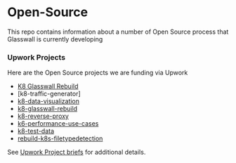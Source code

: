 # Open-Source

This repo contains information about a number of Open Source process that Glasswall is currently developing

### Upwork Projects

Here are the Open Source projects we are funding via Upwork

- [K8 Glasswall Rebuild](upwork/project-k8-glasswall-rebuild)
- [k8-traffic-generator]
- [k8-data-visualization](https://github.com/filetrust/k8-data-visualization)
- [k8-glasswall-rebuild](https://github.com/filetrust/k8-glasswall-rebuild)
- [k8-reverse-proxy](https://github.com/filetrust/k8-reverse-proxy)
- [k6-performance-use-cases](https://github.com/filetrust/k8-performance-use-cases)
- [k8-test-data](https://github.com/filetrust/k8-test-data)
- [rebuild-k8s-filetypedetection](https://github.com/filetrust/rebuild-k8s-filetypedetection)


See [Upwork Project briefs](upwork-project-briefs.md) for additional details.
